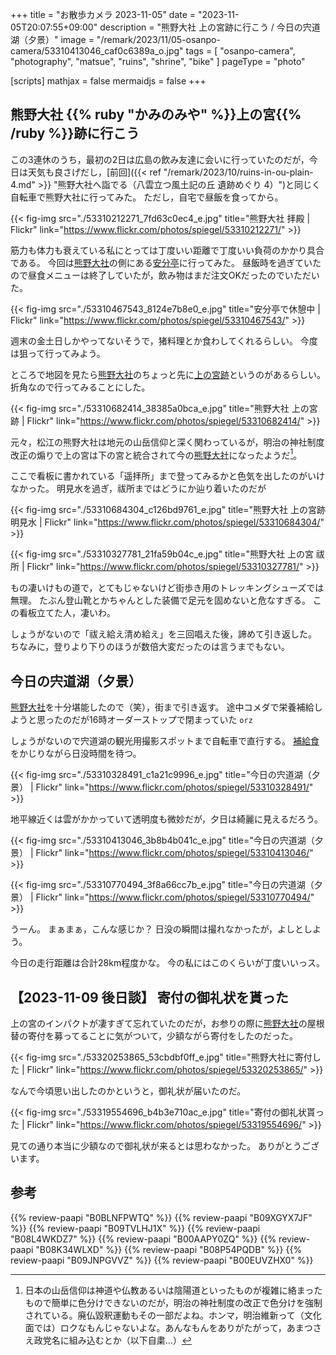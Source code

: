 +++
title = "お散歩カメラ 2023-11-05"
date =  "2023-11-05T20:07:55+09:00"
description = "熊野大社 上の宮跡に行こう / 今日の宍道湖（夕景）"
image = "/remark/2023/11/05-osanpo-camera/53310413046_caf0c6389a_o.jpg"
tags = [ "osanpo-camera", "photography", "matsue", "ruins", "shrine", "bike" ]
pageType = "photo"

[scripts]
  mathjax = false
  mermaidjs = false
+++

## 熊野大社 {{% ruby "かみのみや" %}}上の宮{{% /ruby %}}跡に行こう

この3連休のうち，最初の2日は広島の飲み友達に会いに行っていたのだが，今日は天気も良さげだし，[前回]({{< ref "/remark/2023/10/ruins-in-ou-plain-4.md" >}} "熊野大社へ詣でる（八雲立つ風土記の丘 遺跡めぐり 4）")と同じく自転車で熊野大社に行ってみた。
ただし，自宅で昼飯を食ってから。

{{< fig-img src="./53310212271_7fd63c0ec4_e.jpg" title="熊野大社 拝殿 | Flickr" link="https://www.flickr.com/photos/spiegel/53310212271/" >}}

筋力も体力も衰えている私にとっては丁度いい距離で丁度いい負荷のかかり具合である。
今回は[熊野大社]の側にある[安分亭]に行ってみた。
昼飯時を過ぎていたので昼食メニューは終了していたが，飲み物はまだ注文OKだったのでいただいた。

{{< fig-img src="./53310467543_8124e7b8e0_e.jpg" title="安分亭で休憩中 | Flickr" link="https://www.flickr.com/photos/spiegel/53310467543/" >}}

週末の金土日しかやってないそうで，猪料理とか食わしてくれるらしい。
今度は狙って行ってみよう。

ところで地図を見たら[熊野大社]のちょっと先に[上の宮跡]というのがあるらしい。
折角なので行ってみることにした。

{{< fig-img src="./53310682414_38385a0bca_e.jpg" title="熊野大社 上の宮跡 | Flickr" link="https://www.flickr.com/photos/spiegel/53310682414/" >}}

元々，松江の熊野大社は地元の山岳信仰と深く関わっているが，明治の神社制度改正の煽りで上の宮は下の宮と統合されて今の[熊野大社]になったようだ[^s1]。

[^s1]: 日本の山岳信仰は神道や仏教あるいは陰陽道といったものが複雑に絡まったもので簡単に色分けできないのだが，明治の神社制度の改正で色分けを強制されている。廃仏毀釈運動もその一部だよね。ホンマ，明治維新って（文化面では）ロクなもんじゃないよな。あんなもんをありがたがって，あまつさえ政党名に組み込むとか（以下自粛...）

ここで看板に書かれている「遥拝所」まで登ってみるかと色気を出したのがいけなかった。
明見水を過ぎ，祓所まではどうにか辿り着いたのだが

{{< fig-img src="./53310684304_c126bd9761_e.jpg" title="熊野大社 上の宮跡 明見水 | Flickr" link="https://www.flickr.com/photos/spiegel/53310684304/" >}}

{{< fig-img src="./53310327781_21fa59b04c_e.jpg" title="熊野大社 上の宮 祓所 | Flickr" link="https://www.flickr.com/photos/spiegel/53310327781/" >}}

もの凄いけもの道で，とてもじゃないけど街歩き用のトレッキングシューズでは無理。
たぶん登山靴とかちゃんとした装備で足元を固めないと危なすぎる。
この看板立てた人，凄いわ。

しょうがないので「祓え給え清め給え」を三回唱えた後，諦めて引き返した。
ちなみに，登りより下りのほうが数倍大変だったのは言うまでもない。

## 今日の宍道湖（夕景）

[熊野大社]を十分堪能したので（笑），街まで引き返す。
途中コメダで栄養補給しようと思ったのだが16時オーダーストップで閉まっていた `orz`

しょうがないので宍道湖の観光用撮影スポットまで自転車で直行する。
[補給食][POW BAR]をかじりながら日没時間を待つ。

{{< fig-img src="./53310328491_c1a21c9996_e.jpg" title="今日の宍道湖（夕景） | Flickr" link="https://www.flickr.com/photos/spiegel/53310328491/" >}}

地平線近くは雲がかかっていて透明度も微妙だが，夕日は綺麗に見えるだろう。

{{< fig-img src="./53310413046_3b8b4b041c_e.jpg" title="今日の宍道湖（夕景） | Flickr" link="https://www.flickr.com/photos/spiegel/53310413046/" >}}

{{< fig-img src="./53310770494_3f8a66cc7b_e.jpg" title="今日の宍道湖（夕景） | Flickr" link="https://www.flickr.com/photos/spiegel/53310770494/" >}}

うーん。
まぁまぁ，こんな感じか？ 日没の瞬間は撮れなかったが，よしとしよう。

今日の走行距離は合計28km程度かな。
今の私にはこのくらいが丁度いいっス。

## 【2023-11-09 後日談】 寄付の御礼状を貰った

上の宮のインパクトが凄すぎて忘れていたのだが，お参りの際に[熊野大社]の屋根替の寄付を募ってることに気がついて，少額ながら寄付をしたのだった。

{{< fig-img src="./53320253865_53cbdbf0ff_e.jpg" title="熊野大社に寄付した | Flickr" link="https://www.flickr.com/photos/spiegel/53320253865/" >}}

なんで今頃思い出したのかというと，御礼状が届いたのだ。

{{< fig-img src="./53319554696_b4b3e710ac_e.jpg" title="寄付の御礼状貰った | Flickr" link="https://www.flickr.com/photos/spiegel/53319554696/" >}}

見ての通り本当に少額なので御礼状が来るとは思わなかった。
ありがとうございます。

[熊野大社]: https://maps.app.goo.gl/3iGHW49pdHp3syxK8
[上の宮跡]: https://maps.app.goo.gl/hdXFXkS3rwzLdup38
[安分亭]: http://yakumo-net.com/group/anbuntei/ "安分亭 – ようこそ八雲へ"
[POW BAR]: https://thepowbar.com/ "The POW BAR"

## 参考

{{% review-paapi "B0BLNFPWTQ" %}} <!-- trimm ROLLIN サイクルコンピュータ -->
{{% review-paapi "B09XGYX7JF" %}} <!-- GARMIN vívosmart 5 -->
{{% review-paapi "B09TVLHJ1X" %}} <!-- Shokz OpenRun Mini 骨伝導ヘッドセット -->
{{% review-paapi "B08L4WKDZ7" %}} <!-- PowerShot ZOOM -->
{{% review-paapi "B00AAPY0ZQ" %}} <!-- パンク修理剤 -->
{{% review-paapi "B08K34WLXD" %}} <!-- ステムバッグ（stem bag） -->
{{% review-paapi "B08P54PQDB" %}} <!-- メッセンジャーバッグ -->
{{% review-paapi "B09JNPGVVZ" %}} <!-- POW BAR -->
{{% review-paapi "B00EUVZHX0" %}} <!-- 神道入門 -->
